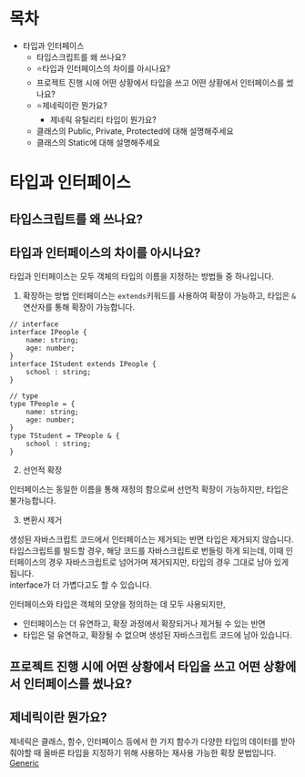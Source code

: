 # 목차

- 타입과 인터페이스
  - 타입스크립트를 왜 쓰나요?
  - ⭐️타입과 인터페이스의 차이를 아시나요?
  - 프로젝트 진행 시에 어떤 상황에서 타입을 쓰고 어떤 상황에서 인터페이스를 썼나요?
  - ⭐️제네릭이란 뭔가요?
    - 제네릭 유틸리티 타입이 뭔가요?
  - 클래스의 Public, Private, Protected에 대해 설명해주세요
  - 클래스의 Static에 대해 설명해주세요

# 타입과 인터페이스

## 타입스크립트를 왜 쓰나요?


## 타입과 인터페이스의 차이를 아시나요?
타입과 인터페이스는 모두 객체의 타입의 이름을 지정하는 방법들 중 하나입니다.  
1. 확장하는 방법
인터페이스는 `extends`키워드를 사용하여 확장이 가능하고, 타입은 `&`연산자를 통해 확장이 가능합니다.  
```TS
// interface
interface IPeople {
    name: string;
    age: number;
}
interface IStudent extends IPeople {
    school : string;
}

// type
type TPeople = {
    name: string;
    age: number;
}
type TStudent = TPeople & {
    school : string;
}
```
2. 선언적 확장

인터페이스는 동일한 이름을 통해 재정의 함으로써 선언적 확장이 가능하지만, 타입은 불가능합니다.  

3. 변환시 제거

생성된 자바스크립트 코드에서 인터페이스는 제거되는 반면 타입은 제거되지 않습니다.  
타입스크립트를 빌드할 경우, 해당 코드를 자바스크립트로 번들링 하게 되는데, 이때 인터페이스의 경우 자바스크립트로 넘어가며 제거되지만, 타입의 경우 그대로 남아 있게 됩니다.  
interface가 더 가볍다고도 할 수 있습니다.  

인터페이스와 타입은 객체의 모양을 정의하는 데 모두 사용되지만,
- 인터페이스는 더 유연하고, 확장 과정에서 확장되거나 제거될 수 있는 반면
- 타입은 덜 유연하고, 확장될 수 없으며 생성된 자바스크립트 코드에 남아 있습니다.


## 프로젝트 진행 시에 어떤 상황에서 타입을 쓰고 어떤 상황에서 인터페이스를 썼나요?


## 제네릭이란 뭔가요?
제네릭은 클래스, 함수, 인터페이스 등에서 한 가지 함수가 다양한 타입의 데이터를 받아줘야할 때 올바른 타입을 지정하기 위해 사용하는 재사용 가능한 확장 문법입니다.  
[Generic](https://jsdmas.github.io/typescript/TS_polymorphism/) 

